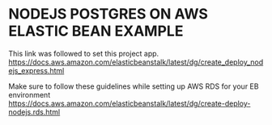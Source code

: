 # NODEJS POSTGRES ON AWS ELASTIC BEAN EXAMPLE


This link was followed to set this project app.
https://docs.aws.amazon.com/elasticbeanstalk/latest/dg/create_deploy_nodejs_express.html

Make sure to follow these guidelines while setting up AWS RDS for your EB environment 
https://docs.aws.amazon.com/elasticbeanstalk/latest/dg/create-deploy-nodejs.rds.html